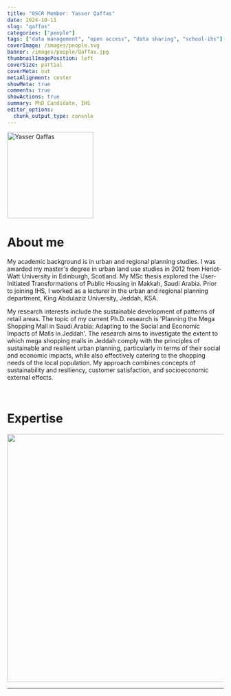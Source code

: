 ```yaml
---
title: "OSCR Member: Yasser Qaffas"
date: 2024-10-11
slug: "qaffas"
categories: ["people"]
tags: ["data management", "open access", "data sharing", "school-ihs"] # top 3 categories + unique + school
coverImage: /images/people.svg
banner: /images/people/Qaffas.jpg
thumbnailImagePosition: left
coverSize: partial
coverMeta: out
metaAlignment: center
showMeta: true
comments: true
showActions: true
summary: PhD Candidate, IHS
editor_options: 
  chunk_output_type: console
---
```

<!-- EMAIL -->
<p>
  <a href="mailto:qaffas@ihs.nl">
  <img border="0" alt="Yasser Qaffas" src="/images/people/Qaffas.jpg" width="200" height="200" align="center">
  </a>
</p>


<p align="center">
<!--  CV
  <a href="" class="fa-solid fa-file" style="color:#000000;">
  </a> -->

<!-- TWITTER 
  <a href="" class="fa-brands fa-x-twitter" style="color:#000000;">
  </a>
  -->

<!-- GOOGLE SCHOLAR
  <a href="" class="fa-brands fa-google-scholar" style="color:#000000;">
  </a>
  -->
  
<!-- RESEARCHGATE    --> 
  <a href="https://www.researchgate.net/profile/Yasser-Qaffas-2" class="fa-brands fa-researchgate" style="color:#000000;">
  </a>

  
<!-- LINKEDIN 
  <a href="" class="fa-brands fa-linkedin" style="color:#000000;">
  </a> -->  
  
  <!-- ORCID 
  <a href="" class="fa-brands fa-orcid" style="color:#000000;">
  </a> -->

<!-- PERSONAL WEBSITE 
  <a href="" class="fa-solid fa-link" style="color:#000000;">
  </a> -->

<!-- GITHUB 
  <a href="" class="fa-brands fa-github" style="color:#000000;"> 
  </a> -->
</p>


# About me

My academic background is in urban and regional planning studies. I was awarded my master's degree in urban land use studies in 2012 from Heriot-Watt University in Edinburgh, Scotland. My MSc thesis explored the User-Initiated Transformations of Public Housing in Makkah, Saudi Arabia. Prior to joining IHS, I worked as a lecturer in the urban and regional planning department, King Abdulaziz University, Jeddah, KSA.

My research interests include the sustainable development of patterns of retail areas. The topic of my current Ph.D. research is 'Planning the Mega Shopping Mall in Saudi Arabia: Adapting to the Social and Economic Impacts of Malls in Jeddah'. The research aims to investigate the extent to which mega shopping malls in Jeddah comply with the principles of sustainable and resilient urban planning, particularly in terms of their social and economic impacts, while also effectively catering to the shopping needs of the local population. My approach combines concepts of sustainability and resiliency, customer satisfaction, and socioeconomic external effects.


<BR>

<!-- # Expertise -->
# Expertise

<img src="{{< blogdown/postref >}}index_files/figure-html/radarPlot-1.png" width="576" />


***


